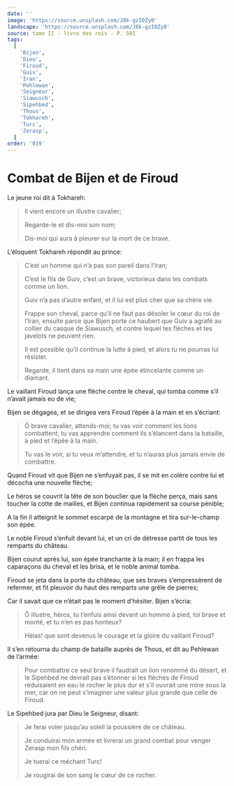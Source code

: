 ```yaml
---
date: ''
image: 'https://source.unsplash.com/J8k-gzI0Zy0'
landscape: 'https://source.unsplash.com/J8k-gzI0Zy0'
source: tome II - livre des rois - P. 501
tags:
  [
    'Bijen',
    'Dieu',
    'Firoud',
    'Guiv',
    'Iran',
    'Pehlewan',
    'Seigneur',
    'Siawusch',
    'Sipehbed',
    'Thous',
    'Tokhareh',
    'Turc',
    'Zerasp',
  ]
order: '019'
---
```


# Combat de Bijen et de Firoud

Le jeune roi dit à Tokhareh:

> Il vient encore un illustre cavalier;
>
> Regarde-le et dis-moi son nom;
>
> Dis-moi qui aura à pleurer sur la mort de ce brave.

L’éloquent Tokhareh répondit au prince:

> C’est un homme qui n’a pas son pareil dans l’Iran;
>
> C’est le fils de Guiv, c’est un brave, victorieux dans les combats comme un lion.
>
> Guiv n’a pas d’autre enfant, et il lui est plus cher que sa chère vie.
>
> Frappe son cheval, parce qu’il ne faut pas désoler le cœur du roi de l’Iran, ensuite parce que Bijen porte ce haubert que Guiv a agrafé au collier du casque de Siawusch, et contre lequel tes flèches et tes javelots ne peuvent rien.
>
> Il est possible qu’il continue la lutte à pied, et alors tu ne pourras lui résister.
>
> Regarde, il tient dans sa main une épée étincelante comme un diamant.

Le vaillant Firoud lança une flèche contre le cheval, qui tomba comme s’il n’avait jamais eu de vie;

Bijen se dégagea, et se dirigea vers Firoud l’épée à la main et en s’écriant:

> Ô brave cavalier, attends-moi; tu vas voir comment les lions combattent, tu vas apprendre comment ils s’élancent dans la bataille, à pied et l’épée à la main.
>
> Tu vas le voir, si tu veux m’attendre, et tu n’auras plus jamais envie de combattre.

Quand Firoud vit que Bijen ne s’enfuyait pas, il se mit en colère contre lui et décocha une nouvelle flèche;

Le héros se couvrit la tête de son bouclier que la flèche perça, mais sans toucher la cotte de mailles, et Bijen continua rapidement sa course pénible;

A la fin il atteignit le sommet escarpé de la montagne et tira sur-le-champ son épée.

Le noble Firoud s’enfuit devant lui, et un cri de détresse partit de tous les remparts du château.

Bijen courut après lui, son épée tranchante à la main; il en frappa les caparaçons du cheval et les brisa, et le noble animal tomba.

Firoud se jeta dans la porte du château, que ses braves s’empressèrent de refermer, et fit pleuvoir du haut des remparts une grêle de pierres;

Car il savait que ce n’était pas le moment d’hésiter. Bijen s’écria:

> Ô illustre, héros, tu t’enfuis ainsi devant un homme à pied, toi brave et monté, et tu n’en es pas honteux?
>
> Hélas! que sont devenus le courage et la gloire du vaillant Firoud?

Il s’en retourna du champ de bataille auprès de Thous, et dit au Pehlewan de l’armée:

> Pour combattre ce seul brave il faudrait un lion renommé du désert, et le Sipehbed ne devrait pas s’étonner si les flèches de Firoud réduisaient en eau le rocher le plus dur et s’il ouvrait une mine sous la mer, car on ne peut s’imaginer une valeur plus grande que celle de Firoud.

Le Sipehbed jura par Dieu le Seigneur, disant:

> Je ferai voler jusqu’au soleil la poussière de ce château.
>
> Je conduirai mon armée et livrerai un grand combat pour venger Zerasp mon fils chéri.
>
> Je tuerai ce méchant Turc!
>
> Je rougirai de son sang le cœur de ce rocher.
